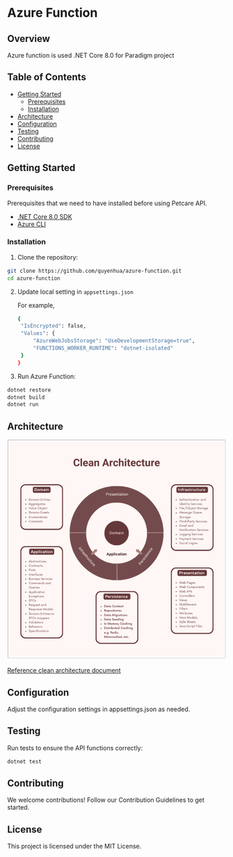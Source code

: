 # Azure Function

## Overview

Azure function is used .NET Core 8.0 for Paradigm project

## Table of Contents

- [Getting Started](#getting-started)
  - [Prerequisites](#prerequisites)
  - [Installation](#installation)
- [Architecture](#architecture)
- [Configuration](#configuration)
- [Testing](#testing)
- [Contributing](#contributing)
- [License](#license)

## Getting Started

### Prerequisites

Prerequisites that we need to have installed before using Petcare API.

- [.NET Core 8.0 SDK](https://dotnet.microsoft.com/en-us/download/dotnet/8.0)
- [Azure CLI](https://learn.microsoft.com/en-us/cli/azure/install-azure-cli)

### Installation

1. Clone the repository:

```bash
git clone https://github.com/quyenhua/azure-function.git
cd azure-function
```

2. Update local setting in `appsettings.json`

   For example,

   ```bash
   {
    "IsEncrypted": false,
    "Values": {
        "AzureWebJobsStorage": "UseDevelopmentStorage=true",
        "FUNCTIONS_WORKER_RUNTIME": "dotnet-isolated"
    }
   }
   ```

3. Run Azure Function:

```bash
dotnet restore
dotnet build
dotnet run
```

## Architecture

![Clean Architecture](clean-architecture.png)

[Reference clean architecture document](https://www.ezzylearning.net/tutorial/building-asp-net-core-apps-with-clean-architecture)

## Configuration

Adjust the configuration settings in appsettings.json as needed.

## Testing

Run tests to ensure the API functions correctly:

```bash
dotnet test
```

## Contributing

We welcome contributions! Follow our Contribution Guidelines to get started.

## License

This project is licensed under the MIT License.
